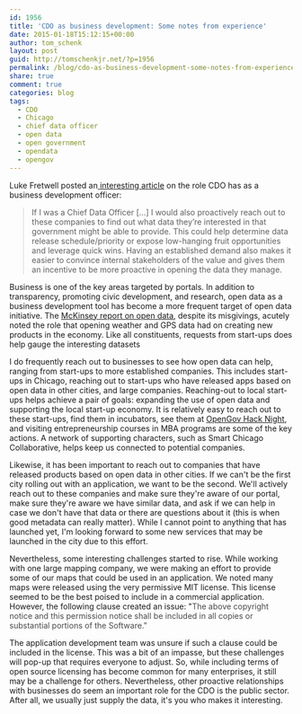 ```yaml
---
id: 1956
title: 'CDO as business development: Some notes from experience'
date: 2015-01-18T15:12:15+00:00
author: tom_schenk
layout: post
guid: http://tomschenkjr.net/?p=1956
permalink: /blog/cdo-as-business-development-some-notes-from-experience/
share: true
comment: true
categories: blog 
tags:
  - CDO
  - Chicago
  - chief data officer
  - open data
  - open government
  - opendata
  - opengov
---
```

Luke Fretwell posted an<a href="http://govfresh.com/2015/01/chief-data-officer-business-developer/"> interesting article</a> on the role CDO has as a business development officer:
<blockquote>If I was a Chief Data Officer [...] I would also proactively reach out to these companies to find out what data they’re interested in that government might be able to provide. This could help determine data release schedule/priority or expose low-hanging fruit opportunities and leverage quick wins. Having an established demand also makes it easier to convince internal stakeholders of the value and gives them an incentive to be more proactive in opening the data they manage.</blockquote>
Business is one of the key areas targeted by portals. In addition to transparency, promoting civic development, and research, open data as a business development tool has become a more frequent target of open data initiative. The <a href="http://www.mckinsey.com/insights/business_technology/open_data_unlocking_innovation_and_performance_with_liquid_information">McKinsey report on open data</a>, despite its misgivings, acutely noted the role that opening weather and GPS data had on creating new products in the economy. Like all constituents, requests from start-ups does help gauge the interesting datasets

I do frequently reach out to businesses to see how open data can help, ranging from start-ups to more established companies. This includes start-ups in Chicago, reaching out to start-ups who have released apps based on open data in other cities, and large companies. Reaching-out to local start-ups helps achieve a pair of goals: expanding the use of open data and supporting the local start-up economy. It is relatively easy to reach out to these start-ups, find them in incubators, see them at <a href="http://opengovhacknight.org/">OpenGov Hack Night</a>, and visiting entrepreneurship courses in MBA programs are some of the key actions. A network of supporting characters, such as Smart Chicago Collaborative, helps keep us connected to potential companies.

Likewise, it has been important to reach out to companies that have released products based on open data in other cities. If we can't be the first city rolling out with an application, we want to be the second. We'll actively reach out to these companies and make sure they're aware of our portal, make sure they're aware we have similar data, and ask if we can help in case we don't have that data or there are questions about it (this is when good metadata can really matter). While I cannot point to anything that has launched yet, I'm looking forward to some new services that may be launched in the city due to this effort.

Nevertheless, some interesting challenges started to rise. While working with one large mapping company, we were making an effort to provide some of our maps that could be used in an application. We noted many maps were released using the very permissive MIT license. This license seemed to be the best poised to include in a commercial application. However, the following clause created an issue: "<span style="color: #494949;">The above copyright notice and this permission notice shall be included in </span><span style="color: #494949;">all copies or substantial portions of the Software."</span>

The application development team was unsure if such a clause could be included in the license. This was a bit of an impasse, but these challenges will pop-up that requires everyone to adjust. So, while including terms of open source licensing has become common for many enterprises, it still may be a challenge for others. Nevertheless, other proactive relationships with businesses do seem an important role for the CDO is the public sector. After all, we usually just supply the data, it's you who makes it interesting.